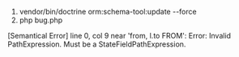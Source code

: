 1) vendor/bin/doctrine orm:schema-tool:update --force
2) php bug.php


[Semantical Error] line 0, col 9 near 'from, l.to FROM': Error: Invalid PathExpression. Must be a StateFieldPathExpression.
